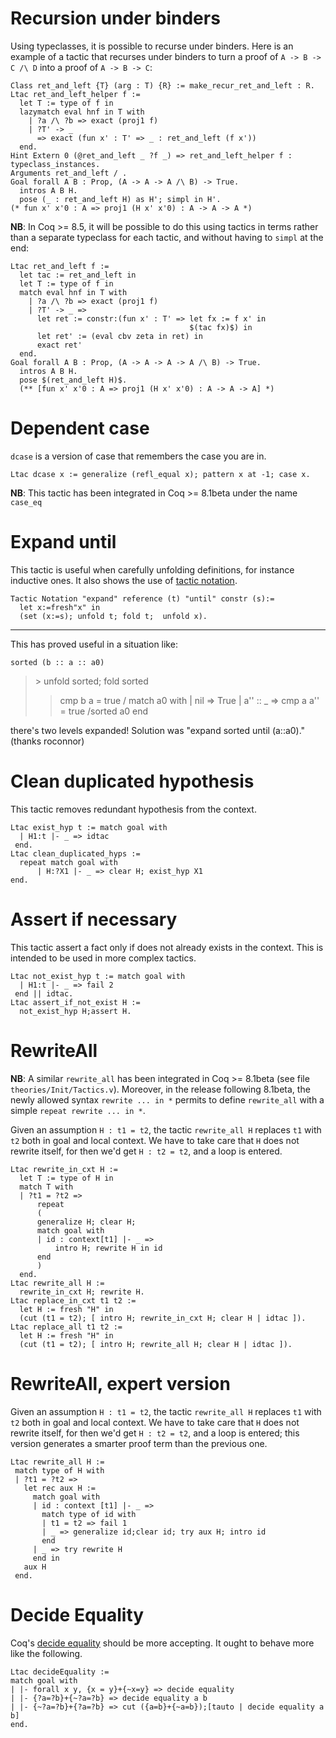 Recursion under binders
=======================

Using typeclasses, it is possible to recurse under binders. Here is an example of a tactic that recurses under binders to turn a proof of `A -> B -> C /\ D` into a proof of `A -> B -> C`:

    Class ret_and_left {T} (arg : T) {R} := make_recur_ret_and_left : R.
    Ltac ret_and_left_helper f :=
      let T := type of f in
      lazymatch eval hnf in T with
        | ?a /\ ?b => exact (proj1 f)
        | ?T' -> _
          => exact (fun x' : T' => _ : ret_and_left (f x'))
      end.
    Hint Extern 0 (@ret_and_left _ ?f _) => ret_and_left_helper f : typeclass_instances.
    Arguments ret_and_left / .
    Goal forall A B : Prop, (A -> A -> A /\ B) -> True.
      intros A B H.
      pose (_ : ret_and_left H) as H'; simpl in H'.
    (* fun x' x'0 : A => proj1 (H x' x'0) : A -> A -> A *)

**NB**: In Coq &gt;= 8.5, it will be possible to do this using tactics in terms rather than a separate typeclass for each tactic, and without having to `simpl` at the end:

    Ltac ret_and_left f :=
      let tac := ret_and_left in
      let T := type of f in
      match eval hnf in T with
        | ?a /\ ?b => exact (proj1 f)
        | ?T' -> _ =>
          let ret := constr:(fun x' : T' => let fx := f x' in
                                            $(tac fx)$) in
          let ret' := (eval cbv zeta in ret) in
          exact ret'
      end.
    Goal forall A B : Prop, (A -> A -> A -> A /\ B) -> True.
      intros A B H.
      pose $(ret_and_left H)$.
      (** [fun x' x'0 : A => proj1 (H x' x'0) : A -> A -> A] *)

Dependent case
==============

`dcase` is a version of case that remembers the case you are in.

    Ltac dcase x := generalize (refl_equal x); pattern x at -1; case x.

**NB**: This tactic has been integrated in Coq &gt;= 8.1beta under the name `case_eq`

Expand until
============

This tactic is useful when carefully unfolding definitions, for instance inductive ones. It also shows the use of [tactic notation](http://pauillac.inria.fr/coq/doc/Reference-Manual013.html#toc71).

    Tactic Notation "expand" reference (t) "until" constr (s):=
      let x:=fresh"x" in
      (set (x:=s); unfold t; fold t;  unfold x).

------------------------------------------------------------------------

This has proved useful in a situation like:

    sorted (b :: a :: a0)

> &gt; unfold sorted; fold sorted
>
> > cmp b a = true /
> > match a0 with | nil =&gt; True | a'' :: \_ =&gt; cmp a a'' = true /sorted a0 end

there's two levels expanded! Solution was "expand sorted until (a::a0)." (thanks roconnor)

Clean duplicated hypothesis
===========================

This tactic removes redundant hypothesis from the context.

    Ltac exist_hyp t := match goal with
      | H1:t |- _ => idtac
     end.
    Ltac clean_duplicated_hyps :=
      repeat match goal with
          | H:?X1 |- _ => clear H; exist_hyp X1
    end.

Assert if necessary
===================

This tactic assert a fact only if does not already exists in the context. This is intended to be used in more complex tactics.

    Ltac not_exist_hyp t := match goal with
      | H1:t |- _ => fail 2
     end || idtac.
    Ltac assert_if_not_exist H :=
      not_exist_hyp H;assert H.

RewriteAll
==========

**NB**: A similar `rewrite_all` has been integrated in Coq &gt;= 8.1beta (see file `theories/Init/Tactics.v`). Moreover, in the release following 8.1beta, the newly allowed syntax `rewrite ... in *` permits to define `rewrite_all` with a simple `repeat rewrite ... in *`.

Given an assumption `H : t1 = t2`, the tactic `rewrite_all H` replaces `t1` with `t2` both in goal and local context. We have to take care that `H` does not rewrite itself, for then we'd get `H : t2 = t2`, and a loop is entered.

    Ltac rewrite_in_cxt H :=
      let T := type of H in
      match T with
      | ?t1 = ?t2 =>
          repeat
          (
          generalize H; clear H;
          match goal with
          | id : context[t1] |- _ =>
              intro H; rewrite H in id
          end
          )
      end.
    Ltac rewrite_all H :=
      rewrite_in_cxt H; rewrite H.
    Ltac replace_in_cxt t1 t2 :=
      let H := fresh "H" in
      (cut (t1 = t2); [ intro H; rewrite_in_cxt H; clear H | idtac ]).
    Ltac replace_all t1 t2 :=
      let H := fresh "H" in
      (cut (t1 = t2); [ intro H; rewrite_all H; clear H | idtac ]).

RewriteAll, expert version
==========================

Given an assumption `H : t1 = t2`, the tactic `rewrite_all H` replaces `t1` with `t2` both in goal and local context. We have to take care that `H` does not rewrite itself, for then we'd get `H : t2 = t2`, and a loop is entered; this version generates a smarter proof term than the previous one.

    Ltac rewrite_all H :=
     match type of H with
     | ?t1 = ?t2 =>
       let rec aux H :=
         match goal with
         | id : context [t1] |- _ =>
           match type of id with
           | t1 = t2 => fail 1
           | _ => generalize id;clear id; try aux H; intro id
           end
         | _ => try rewrite H
         end in
       aux H
     end.

Decide Equality
===============

Coq's [decide equality](http://coq.inria.fr/doc/Reference-Manual010.html#@tactic78) should be more accepting. It ought to behave more like the following.

    Ltac decideEquality :=
    match goal with
    | |- forall x y, {x = y}+{~x=y} => decide equality
    | |- {?a=?b}+{~?a=?b} => decide equality a b
    | |- {~?a=?b}+{?a=?b} => cut ({a=b}+{~a=b});[tauto | decide equality a b]
    end.
